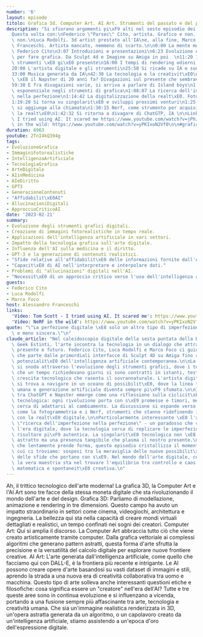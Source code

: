 ```yaml
---
number: '6'
layout: episode
titolo: Grafica 3d. Computer Art. AI Art. Strumenti del passato e del presente.
description: "Si sfiorano argomenti pi\xF9 alti nel sesto episodio dei geek estinti.\n\
  Questa volta con:\nFederico \"Parsec\" Cito, artista. Grafico e non. Digitale e\
  \ non.\nLuca Rodolfi. 3d artist prestato all'IA\ne, alla fine, Marco Foco.\nAlessandro\
  \ Franceschi. Artista mancato, nemmeno di scarto.\n\n0:00 La mente mente WIP di\
  \ Federico Cito\n3:07 Introduzioni e presentazioni\n6:23 Evoluzione degli strumenti\
  \ per fare grafica. Da Sculpt 4d e Imagine su Amiga in poi  \n11:20 Il futuro degli\
  \ strumenti \xE8 gi\xE0 presente\n16:00 I tempi di rendering odierni e quelli passati\n\
  20:00 L'artista digitale e gli strumenti\n25:50 Si ricade su IA e suoi usi e abusi\n\
  33:00 Musica generata da IA\n42:30 La tecnologia e la creativit\xE0\n51:10 ChatGPT\
  \ \xE8 il Napster di 20 anni fa? Divagazioni sul presente che sembrava futuro\n\
  59:30 E fra divagazioni varie, si arriva a parlare di Island boys\n1:03:30 La crescita\
  \ esponenziale negli strumenti di grafica\n1:08:07 La ricerca dell'imperfezione\
  \ nella perfezione\n1:14:42 La digitalizzazione della realt\xE0. Fotogrammetria.\n\
  1:19:20 Si torna su singolarit\xE0 e sviluppi prossimi venturi\n1:25:39 Marco Foco\
  \ si aggiunge alla chiamata\n1:30:15 Nerf, come strumento per acquisire e riprodurre\
  \ la realt\xE0\n1:42:32 Si ritorna a divagare di ChatGTP, IA \n\nLinks:\nTom Scott:\
  \ I tried using AI. It scared me https://www.youtube.com/watch?v=jPhJbKBuNnA\nNeRF\
  \ in the wild: https://www.youtube.com/watch?v=yPKIxoN2Vf0\n\n#grafica3d #3d #computerart"
duration: 6963
youtube: 2TnI4kQ394g
tags:
- EvoluzioneGrafica
- ImmaginiFotorealistiche
- IntelligenzaArtificiale
- TecnologiaGrafica
- ArteDigitale
- AIinMedicina
- AIeDiritto
- GPT3
- GenerazioneContenuti
- "Affidabilit\xE0AI"
- AllucinazioniDigitali
- ApproccioCriticoAI
date: '2023-02-21'
summary:
- Evoluzione degli strumenti grafici digitali.
- Creazione di immagini fotorealistiche in tempo reale.
- Applicazioni dell'intelligenza artificiale in vari settori.
- Impatto della tecnologia grafica sull'arte digitale.
- Influenza dell'AI sulla medicina e il diritto.
- GPT-3 e la generazione di contenuti realistici.
- "Sfide relative all'affidabilit\xE0 delle informazioni fornite dall'AI."
- "Capacit\xE0 di AI nell'interpretare e interpolare dati."
- Problemi di "allucinazioni" digitali nell'AI.
- "Necessit\xE0 di un approccio critico verso l'uso dell'intelligenza artificiale."
guests:
- Federico Cito
- Luca Rodolfi
- Marco Foco
host: Alessandro Franceschi
links:
  'Video: Tom Scott - I tried using AI. It scared me': https://www.youtube.com/watch?v=jPhJbKBuNnA
  'Video: NeRF in the wild': https://www.youtube.com/watch?v=yPKIxoN2Vf0
quote: "\"La perfezione digitale \xE8 solo un altro tipo di imperfezione, pi\xF9 metodica\
  \ e meno sincera.\"\n"
claude_article: "Nel caleidoscopio digitale della sesta puntata della Brigata dei\
  \ Geek Estinti, l'arte incontra la tecnologia in un dialogo che attraversa passato,\
  \ presente e futuro. Federico Cito, Luca Rodolfi e Marco Foco ci guidano in un viaggio\
  \ che parte dalle primordiali interfacce di Sculpt 4D su Amiga fino alle vertiginose\
  \ potenzialit\xE0 dell'intelligenza artificiale contemporanea.\n\nLa conversazione\
  \ si snoda attraverso l'evoluzione degli strumenti grafici, dove i tempi di rendering\
  \ che un tempo richiedevano giorni si sono contratti in istanti, testimoniando una\
  \ crescita tecnologica che rasenta il sovrannaturale. L'artista digitale moderno\
  \ si trova a navigare in un oceano di possibilit\xE0, dove la linea tra creazione\
  \ umana e generazione artificiale diventa sempre pi\xF9 sfumata.\n\nIl parallelo\
  \ tra ChatGPT e Napster emerge come una riflessione sulla ciclicit\xE0 della storia\
  \ tecnologica: ogni rivoluzione porta con s\xE9 promesse e timori, mentre la societ\xE0\
  \ cerca di adattarsi al cambiamento. La discussione si espande verso territori inesplorati\
  \ come la fotogrammetria e i Nerf, strumenti che stanno ridefinendo il nostro rapporto\
  \ con la realt\xE0 digitale.\n\nParticolarmente interessante \xE8 l'analisi della\
  \ \"ricerca dell'imperfezione nella perfezione\" - un paradosso che caratterizza\
  \ l'era digitale, dove la tecnologia cerca di replicare le imperfezioni umane per\
  \ risultare pi\xF9 autentica. La singolarit\xE0 tecnologica non \xE8 pi\xF9 un concetto\
  \ astratto ma una presenza tangibile che plasma il nostro presente.\n\nCome un render\
  \ che lentamente prende forma, questo episodio cristallizza il momento storico in\
  \ cui ci troviamo: sospesi tra la meraviglia delle nuove possibilit\xE0 e la consapevolezza\
  \ delle sfide che portano con s\xE9. Nel mondo dell'arte digitale, come nella vita,\
  \ la vera maestria sta nel trovare l'equilibrio tra controllo e caos, tra precisione\
  \ matematica e spontaneit\xE0 creativa.\n"
---
```

Ah, il trittico tecnologico dell'arte moderna! La grafica 3D, la Computer Art e l'AI Art sono tre facce della stessa moneta digitale che sta rivoluzionando il mondo dell'arte e del design.
Grafica 3D: Parliamo di modellazione, animazione e rendering in tre dimensioni. Questo campo ha avuto un impatto straordinario in settori come cinema, videogiochi, architettura e ingegneria. La bellezza qui sta nella capacità di creare mondi virtuali dettagliati e realistici, un tempo confinati nei sogni dei creatori.
Computer Art: Qui si amplia il discorso. La Computer Art abbraccia tutto ciò che viene creato artisticamente tramite computer. Dalla grafica vettoriale ai complessi algoritmi che generano pattern astratti, questa forma d'arte sfrutta la precisione e la versatilità del calcolo digitale per esplorare nuove frontiere creative.
AI Art: L'arte generata dall'intelligenza artificiale, come quello che facciamo qui con DALL-E, è la frontiera più recente e intrigante. Le AI possono creare opere d'arte basandosi su vasti dataset di immagini e stili, aprendo la strada a una nuova era di creatività collaborativa tra uomo e macchina. Questo tipo di arte solleva anche interessanti questioni etiche e filosofiche: cosa significa essere un "creatore" nell'era dell'AI?
Tutte e tre queste aree sono in continua evoluzione e si influenzano a vicenda, portando a una fusione sempre più affascinante tra arte, tecnologia e creatività umana. Che sia un'immagine realistica renderizzata in 3D, un'opera astratta generata da un algoritmo, o un capolavoro creato da un'intelligenza artificiale, stiamo assistendo a un'epoca d'oro dell'espressione digitale.
